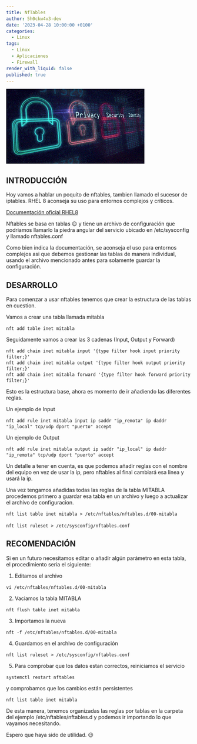 ```yaml
---
title: NfTables
author: 5h0ckw4v3-dev
date: '2023-04-28 10:00:00 +0100'
categories:
  - Linux
tags:
  - Linux
  - Aplicaciones
  - Firewall
render_with_liquid: false
published: true
---
```


![nftables](/assets/img/common/nftables.jpg)



## INTRODUCCIÓN

Hoy vamos a hablar un poquito de nftables, tambien llamado el sucesor de iptables. 
RHEL 8 aconseja su uso para entornos complejos y críticos.

[Documentación oficial RHEL8](https://access.redhat.com/documentation/es-es/red_hat_enterprise_linux/8/html/configuring_and_managing_networking/using-and-configuring-firewalld_configuring-and-managing-networking)

Nftables se basa en tablas 😉 y tiene un archivo de configuración que podriamos llamarlo la piedra angular del servicio ubicado en /etc/sysconfig y llamado nftables.conf

Como bien indica la documentación, se aconseja el uso para entornos complejos asi que debemos gestionar las tablas de manera individual, usando el archivo mencionado antes para solamente guardar la configuración.


## DESARROLLO

Para comenzar a usar nftables tenemos que crear la estructura de las tablas en cuestion.

Vamos a crear una tabla llamada mitabla
```plaintext
nft add table inet mitabla
```
Seguidamente vamos a crear las 3 cadenas (Input, Output y Forward)
```plaintext
nft add chain inet mitabla input '{type filter hook input priority filter;}'
nft add chain inet mitabla output '{type filter hook output priority filter;}'
nft add chain inet mitabla forward '{type filter hook forward priority filter;}'
```
Esto es la estructura base, ahora es momento de ir añadiendo las diferentes reglas.

Un ejemplo de Input
```plaintext
nft add rule inet mitabla input ip saddr "ip_remota" ip daddr "ip_local" tcp/udp dport "puerto" accept
```
Un ejemplo de Output
```plaintext
nft add rule inet mitabla output ip saddr "ip_local" ip daddr "ip_remota" tcp/udp dport "puerto" accept
```
Un detalle a tener en cuenta, es que podemos añadir reglas con el nombre del equipo en vez de usar la ip, pero nftables al final cambiará esa linea y usará la ip.

Una vez tengamos añadidas todas las reglas de la tabla MITABLA procedemos primero a guardar esa tabla en un archivo y luego a actualizar el archivo de configuracion.
```plaintext
nft list table inet mitabla > /etc/nftables/nftables.d/00-mitabla

nft list ruleset > /etc/sysconfig/nftables.conf
```

## RECOMENDACIÓN

Si en un futuro necesitamos editar o añadir algún parámetro en esta tabla, el procedimiento seria el siguiente:

1. Editamos el archivo 
```plaintext
vi /etc/nftables/nftables.d/00-mitabla
```
2. Vaciamos la tabla MITABLA 
```plaintext
nft flush table inet mitabla
```
3. Importamos la nueva 
```plaintext
nft -f /etc/nftables/nftables.d/00-mitabla
```
4. Guardamos en el archivo de configuración 
```plaintext
nft list ruleset > /etc/sysconfig/nftables.conf
```
5. Para comprobar que los datos estan correctos, reiniciamos el servicio 
```plaintext
systemctl restart nftables
```
y comprobamos que los cambios están persistentes 
```plaintext
nft list table inet mitabla
```
De esta manera, tenemos organizadas las reglas por tablas en la carpeta del ejemplo /etc/nftables/nftables.d y podemos ir importando lo que vayamos necesitando.

Espero que haya sido de utilidad. 😉
